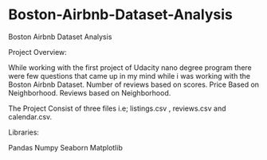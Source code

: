 # Boston-Airbnb-Dataset-Analysis
Boston Airbnb Dataset Analysis

Project Overview:

While working with the first project of Udacity nano degree program there were few questions that came up in my mind while i was working with the Boston Airbnb Dataset.
             Number of reviews based on scores.
             Price Based on Neighborhood.
             Reviews based on Neighborhood.
            

            
The Project Consist of three files i.e; listings.csv , reviews.csv and calendar.csv.

Libraries:

Pandas
Numpy
Seaborn
Matplotlib


